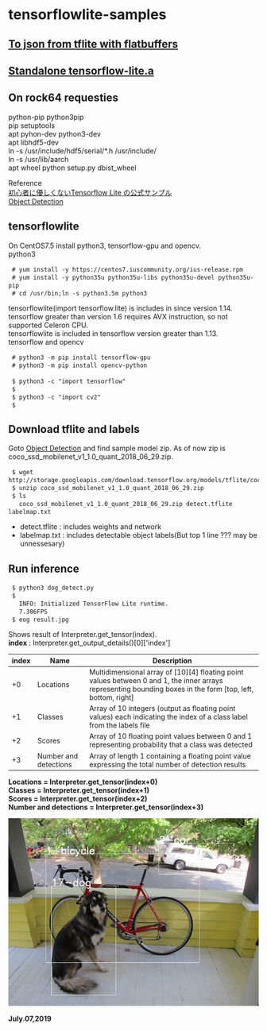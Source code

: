 # tensorflowlite-samples

## [To json from tflite with flatbuffers](./README_flatbuffers.md)  
## [Standalone tensorflow-lite.a](CNN_NumberDetector/05_TensorflowLite_CPP/README.md)  

## On rock64 requesties
python-pip python3pip  
pip setuptools  
apt pyhon-dev python3-dev  
apt libhdf5-dev  
ln -s /usr/include/hdf5/serial/\*.h /usr/include/  
ln -s /usr/lib/aarch  
apt wheel
python setup.py dbist_wheel

Reference  
[初心者に優しくないTensorflow Lite の公式サンプル](https://qiita.com/yohachi/items/434f0da356161e82c242)  
[Object Detection](https://www.tensorflow.org/lite/models/object_detection/overview)  

## tensorflowlite  
On CentOS7.5 install python3, tensorflow-gpu and opencv.  
python3  
```
 # yum install -y https://centos7.iuscommunity.org/ius-release.rpm
 # yum install -y python35u python35u-libs python35u-devel python35u-pip
 # cd /usr/bin;ln -s python3.5m python3
```

tensorflowlite(import tensorflow.lite) is includes in since version 1.14.  
tensorflow greater than version 1.6 requires AVX instruction, so not supported Celeron CPU.  
tensorflowlite is included in tensorflow version greater than 1.13.  
tensorflow and opencv  
```
 # python3 -m pip install tensorflow-gpu  
 # python3 -m pip install opencv-python  
 
 $ python3 -c "import tensorflow"
 $
 $ python3 -c "import cv2"
 $
```

## Download tflite and labels  

Goto [Object Detection](https://www.tensorflow.org/lite/models/object_detection/overview) and find sample model zip. As of now zip is coco_ssd_mobilenet_v1_1.0_quant_2018_06_29.zip.  
```
 $ wget http://storage.googleapis.com/download.tensorflow.org/models/tflite/coco_ssd_mobilenet_v1_1.0_quant_2018_06_29.zip
 $ unzip coco_ssd_mobilenet_v1_1.0_quant_2018_06_29.zip
 $ ls
   coco_ssd_mobilenet_v1_1.0_quant_2018_06_29.zip detect.tflite labelmap.txt
```
- detect.tflite : includes weights and network  
- labelmap.txt  : includes detectable object labels(But top 1 line ??? may be unnessesary)  

## Run inference  

```
 $ python3 dog_detect.py
 $
   INFO: Initialized TensorFlow Lite runtime.
   7.386FPS
 $ eog result.jpg
```

Shows result of Interpreter.get_tensor(index).  
**index** : Interpreter.get_output_details()[0]['index']  

|index     |Name                  |Description   |
|-         |-                     |-             |
|+0        |Locations             |Multidimensional array of [10][4] floating point values between 0 and 1, the inner arrays representing bounding boxes in the form [top, left, bottom, right] |
|+1        |Classes               |Array of 10 integers (output as floating point values) each indicating the index of a class label from the labels file |
|+2        |Scores                |Array of 10 floating point values between 0 and 1 representing probability that a class was detected |
|+3        |Number and detections |Array of length 1 containing a floating point value expressing the total number of detection results |


**Locations = Interpreter.get_tensor(index+0)**  
**Classes   = Interpreter.get_tensor(index+1)**  
**Scores    = Interpreter.get_tensor(index+2)**  
**Number and detections = Interpreter.get_tensor(index+3)**  

![](./dog_result.jpg)  

**July.07,2019**  

